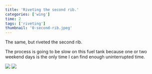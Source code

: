 ```yaml
---
title: 'Riveting the second rib.'
categories: ['wing']
time: 2
tags: ['riveting']
thumbnail: '0-second-rib.jpeg'
---
```


The same, but riveted the second rib.

<!-- more -->

The process is going to be slow on this fuel tank because one or two weekend days is the only time I can find enough uninterrupted time.

![](./0-second-rib.jpeg)
![](./1-other-side.jpeg)

